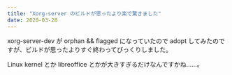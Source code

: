 ```yaml
---
title: "Xorg-server のビルドが思ったより楽で驚きました"
date: 2020-03-28
---
```


xorg-server-dev が orphan && flagged になっていたので adopt してみたのですが、ビルドが思ったよりすぐ終わってびっくりしました。

Linux kernel とか libreoffice とかが大きすぎるだけなんですかね……。

